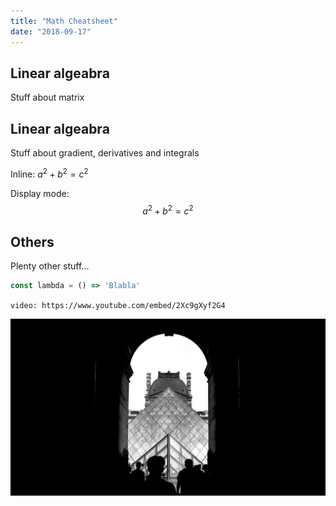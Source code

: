```yaml
---
title: "Math Cheatsheet"
date: "2018-09-17"
---
```


## Linear algeabra
Stuff about matrix

## Linear algeabra
Stuff about gradient, derivatives and integrals

Inline: $a^2 + b^2 = c^2$

Display mode:
$$
a^2 + b^2 = c^2
$$

## Others
Plenty other stuff...

```js
const lambda = () => 'Blabla'
```

`video: https://www.youtube.com/embed/2Xc9gXyf2G4`


![Le Louvre](./louvre.jpg)
